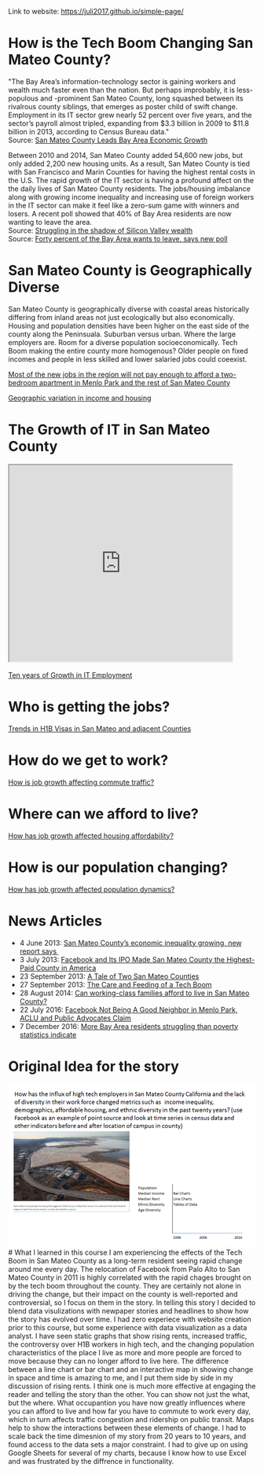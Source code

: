 Link to website: https://juli2017.github.io/simple-page/  
# How is the Tech Boom Changing San Mateo County?  
"The Bay Area’s information-technology sector is gaining workers and wealth much faster even than the nation. But perhaps improbably, it is less-populous and -prominent San Mateo County, long squashed between its rivalrous county siblings, that emerges as poster child of swift change. Employment in its IT sector grew nearly 52 percent over five years, and the sector’s payroll almost tripled, expanding from $3.3 billion in 2009 to $11.8 billion in 2013, according to Census Bureau data."  
Source: <a href="http://www.siliconvalleyoneworld.com/2015/05/28/san-mateo-county-leads-economic-growth/">San Mateo County Leads Bay Area Economic Growth</a>   

Between 2010 and 2014, San Mateo County added 54,600 new jobs, but only added 2,200 new housing units. As a result, San Mateo County is tied with San Francisco and Marin Counties for having the highest rental costs in the U.S. The rapid growth of the IT sector is having a profound affect on the the daily lives of San Mateo County residents.  The jobs/housing imbalance along with growing income inequality and increasing use of foreign workers in the IT sector can make it feel like a zero-sum game with winners and losers. A recent poll showed that 40% of Bay Area residents are now wanting to leave the area.  
Source: <a href="https://www.usatoday.com/story/tech/2014/11/03/east-palo-alto-philanthropy-facebook-silicon-valley/16244117/">Struggling in the shadow of Silicon Valley wealth</a>  
Source: <a href="http://sf.curbed.com/2017/3/31/15140036/bay-area-leaving-poll-san-francisco">Forty percent of the Bay Area wants to leave, says new poll</a>
# San Mateo County is Geographically Diverse  
San Mateo County is geographically diverse with coastal areas historically differing from inland areas not just ecologically but also economically.  Housing and population densities have been higher on the east side of the county along the Peninsuala. Suburban versus urban.  Where the large employers are. Room for a diverse population socioeconomically. Tech Boom making the entire county more homogenous? Older people on fixed incomes and people in less skilled and lower salaried jobs could coeexist. 

<a href="https://public.tableau.com/profile/publish/Job_growth_SV_and_nearby/Finalforpub#!/publish-confirm">Most of the new jobs in the region will not pay enough to afford a two-bedroom apartment in Menlo Park and the rest of San Mateo County</a>


<a href="https://juli2017.github.io/SMCGeographicDiversity/">Geographic variation in income and housing</a>  

# The Growth of IT in San Mateo County  

<iframe src="https://juli2017.github.io/EmployerPointMap/" width="90%" height="400"></iframe>  


<a href="https://juli2017.github.io/SMCEvolutionofIT/">Ten years of Growth in IT Employment</a>  




# Who is getting the jobs?
<a href="https://juli2017.github.io/WhoIsWorking">Trends in H1B Visas in San Mateo and adjacent Counties</a>

# How do we get to work?
<a href="https://juli2017.github.io/SMCTraffic/">How is job growth affecting commute traffic?</a>

# Where can we afford to live?
<a href="https://juli2017.github.io/TrendsInRent/">How has job growth affected housing affordability?</a>

# How is our population changing?
<a href="https://juli2017.github.io/PopulationChange/">How has job growth affected population dynamics?</a>


# News Articles
* 4 June 2013: <a href="http://archives.sfexaminer.com/sanfrancisco/san-mateo-countys-economic-inequality-growing-new-report-says/Content?oid=2350398">San Mateo County’s economic inequality growing, new report says </a>  
* 3 July 2013: <a href="http://www.webpronews.com/facebook-and-its-ipo-made-san-mateo-county-the-highest-paid-county-in-america-2013-07/">Facebook and Its IPO Made San Mateo County the Highest-Paid County in America</a>  
* 23 September 2013: <a href="http://valleywag.gawker.com/a-tale-of-two-san-mateo-counties-1372560841">A Tale of Two San Mateo Counties</a>  
* 27 September 2013: <a href="http://www.modernluxury.com/san-francisco/story/the-care-and-feeding-of-tech-boom">The Care and Feeding of a Tech Boom</a>  
* 28 August 2014: <a href="http://www.mercurynews.com/2014/08/28/can-working-class-families-afford-to-live-in-san-mateo-county/">Can working-class families afford to live in San Mateo County? </a>  
* 22 July 2016: <a href="http://www.nbcbayarea.com/news/local/Facebook-not-good-neighbor-menlo-park-aclu-public-advocates-387805951.html">Facebook Not Being A Good Neighbor in Menlo Park, ACLU and Public Advocates Claim</a>  
* 7 December 2016: <a href="http://www.mercurynews.com/2016/12/07/more-bay-area-residents-struggling-than-poverty-statistics-indicate/">More Bay Area residents struggling than poverty statistics indicate</a>  
# Original Idea for the story  
<img src="./img/StoryIdea.png" />  
# What I learned in this course  
I am experiencing the effects of the Tech Boom in San Mateo County as a long-term resident seeing rapid change around me every day.  The relocation of Facebook from Palo Alto to San Mateo County in 2011 is highly correlated with the rapid chages brought on by the tech boom throughout the county.  They are certainly not alone in driving the change, but their impact on the county is well-reported and controversial, so I focus on them in the story.   
In telling this story I decided to blend data visulizations with newpaper stories and headlines to show how the story has evolved over time.  I had zero experiece with website creation prior to this course, but some experience with data visualization as a data analyst.  I have seen static graphs that show rising rents, increased traffic, the controversy over H1B workers in high tech, and the changing population characteristics of the place I live as more and more people are forced to move because they can no longer afford to live here.  
The difference between a line chart or bar chart and an interactive map in showing change in space and time is amazing to me, and I put them side by side in my discussion of rising rents.   I think one is much more effective at engaging the reader and telling the story than the other. You can show not just the what, but the where.  What occupantion you have now greatly influences where you can afford to live and how far you have to commute to work every day, which in turn affects traffic congestion and ridership on public transit.  Maps help to show the interactions between these elements of change.
I had to scale back the time dimesnion of my story from 20 years to 10 years, and found access to the data sets a major constraint.  I had to give up on using Google Sheets for several of my charts, because I know how to use Excel and was frustrated by the diffrence in functionality.
